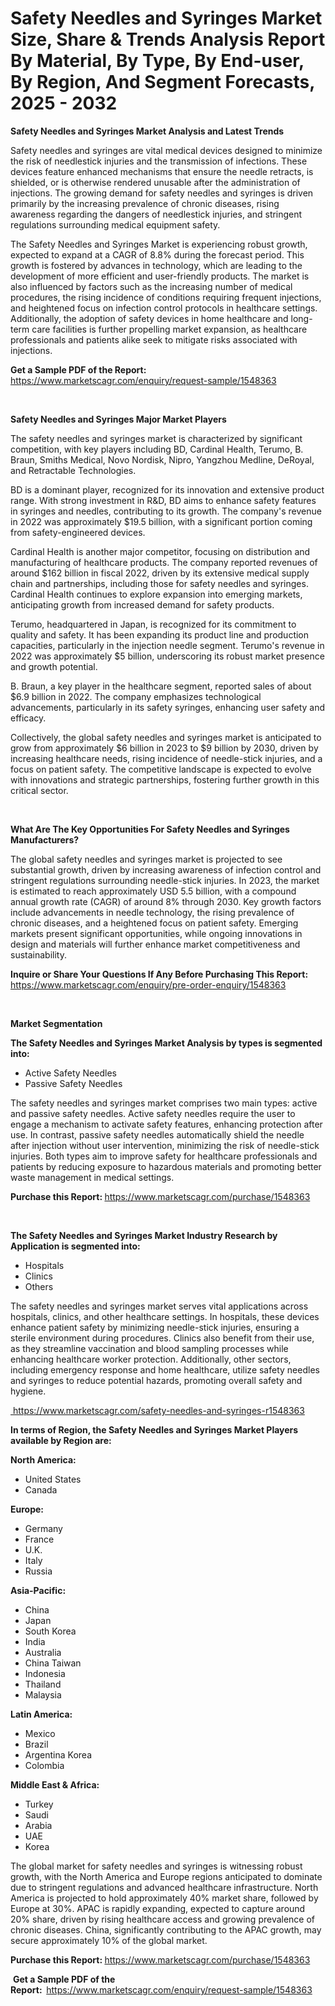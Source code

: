 <p><h1>Safety Needles and Syringes Market Size, Share & Trends Analysis Report By Material, By Type, By End-user, By Region, And Segment Forecasts, 2025 - 2032</h1></p><p><strong>Safety Needles and Syringes Market Analysis and Latest Trends</strong></p>
<p><p>Safety needles and syringes are vital medical devices designed to minimize the risk of needlestick injuries and the transmission of infections. These devices feature enhanced mechanisms that ensure the needle retracts, is shielded, or is otherwise rendered unusable after the administration of injections. The growing demand for safety needles and syringes is driven primarily by the increasing prevalence of chronic diseases, rising awareness regarding the dangers of needlestick injuries, and stringent regulations surrounding medical equipment safety.</p><p>The Safety Needles and Syringes Market is experiencing robust growth, expected to expand at a CAGR of 8.8% during the forecast period. This growth is fostered by advances in technology, which are leading to the development of more efficient and user-friendly products. The market is also influenced by factors such as the increasing number of medical procedures, the rising incidence of conditions requiring frequent injections, and heightened focus on infection control protocols in healthcare settings. Additionally, the adoption of safety devices in home healthcare and long-term care facilities is further propelling market expansion, as healthcare professionals and patients alike seek to mitigate risks associated with injections.</p></p>
<p><strong>Get a Sample PDF of the Report:&nbsp;</strong> <a href="https://www.marketscagr.com/enquiry/request-sample/1548363?utm_campaign=3098&utm_medium=2&utm_source=Github&utm_content=ia&utm_term=13042025&utm_id=safety-needles-and-syringes">https://www.marketscagr.com/enquiry/request-sample/1548363</a></p>
<p>&nbsp;</p>
<p><strong>Safety Needles and Syringes Major Market Players</strong></p>
<p><p>The safety needles and syringes market is characterized by significant competition, with key players including BD, Cardinal Health, Terumo, B. Braun, Smiths Medical, Novo Nordisk, Nipro, Yangzhou Medline, DeRoyal, and Retractable Technologies. </p><p>BD is a dominant player, recognized for its innovation and extensive product range. With strong investment in R&D, BD aims to enhance safety features in syringes and needles, contributing to its growth. The company's revenue in 2022 was approximately $19.5 billion, with a significant portion coming from safety-engineered devices.</p><p>Cardinal Health is another major competitor, focusing on distribution and manufacturing of healthcare products. The company reported revenues of around $162 billion in fiscal 2022, driven by its extensive medical supply chain and partnerships, including those for safety needles and syringes. Cardinal Health continues to explore expansion into emerging markets, anticipating growth from increased demand for safety products.</p><p>Terumo, headquartered in Japan, is recognized for its commitment to quality and safety. It has been expanding its product line and production capacities, particularly in the injection needle segment. Terumo's revenue in 2022 was approximately $5 billion, underscoring its robust market presence and growth potential.</p><p>B. Braun, a key player in the healthcare segment, reported sales of about $6.9 billion in 2022. The company emphasizes technological advancements, particularly in its safety syringes, enhancing user safety and efficacy. </p><p>Collectively, the global safety needles and syringes market is anticipated to grow from approximately $6 billion in 2023 to $9 billion by 2030, driven by increasing healthcare needs, rising incidence of needle-stick injuries, and a focus on patient safety. The competitive landscape is expected to evolve with innovations and strategic partnerships, fostering further growth in this critical sector.</p></p>
<p>&nbsp;</p>
<p><strong>What Are The Key Opportunities For Safety Needles and Syringes Manufacturers?</strong></p>
<p><p>The global safety needles and syringes market is projected to see substantial growth, driven by increasing awareness of infection control and stringent regulations surrounding needle-stick injuries. In 2023, the market is estimated to reach approximately USD 5.5 billion, with a compound annual growth rate (CAGR) of around 8% through 2030. Key growth factors include advancements in needle technology, the rising prevalence of chronic diseases, and a heightened focus on patient safety. Emerging markets present significant opportunities, while ongoing innovations in design and materials will further enhance market competitiveness and sustainability.</p></p>
<p><strong>Inquire or Share Your Questions If Any Before Purchasing This Report:</strong> <a href="https://www.marketscagr.com/enquiry/pre-order-enquiry/1548363?utm_campaign=3098&utm_medium=2&utm_source=Github&utm_content=ia&utm_term=13042025&utm_id=safety-needles-and-syringes">https://www.marketscagr.com/enquiry/pre-order-enquiry/1548363</a></p>
<p>&nbsp;</p>
<p><strong>Market Segmentation</strong></p>
<p><strong>The Safety Needles and Syringes Market Analysis by types is segmented into:</strong></p>
<p><ul><li>Active Safety Needles</li><li>Passive Safety Needles</li></ul></p>
<p><p>The safety needles and syringes market comprises two main types: active and passive safety needles. Active safety needles require the user to engage a mechanism to activate safety features, enhancing protection after use. In contrast, passive safety needles automatically shield the needle after injection without user intervention, minimizing the risk of needle-stick injuries. Both types aim to improve safety for healthcare professionals and patients by reducing exposure to hazardous materials and promoting better waste management in medical settings.</p></p>
<p><strong>Purchase this Report:&nbsp;</strong><a href="https://www.marketscagr.com/purchase/1548363?utm_campaign=3098&utm_medium=2&utm_source=Github&utm_content=ia&utm_term=13042025&utm_id=safety-needles-and-syringes">https://www.marketscagr.com/purchase/1548363</a></p>
<p>&nbsp;</p>
<p><strong>The Safety Needles and Syringes Market Industry Research by Application is segmented into:</strong></p>
<p><ul><li>Hospitals</li><li>Clinics</li><li>Others</li></ul></p>
<p><p>The safety needles and syringes market serves vital applications across hospitals, clinics, and other healthcare settings. In hospitals, these devices enhance patient safety by minimizing needle-stick injuries, ensuring a sterile environment during procedures. Clinics also benefit from their use, as they streamline vaccination and blood sampling processes while enhancing healthcare worker protection. Additionally, other sectors, including emergency response and home healthcare, utilize safety needles and syringes to reduce potential hazards, promoting overall safety and hygiene.</p></p>
<p><a href="https://www.marketscagr.com/safety-needles-and-syringes-r1548363?utm_campaign=3098&utm_medium=2&utm_source=Github&utm_content=ia&utm_term=13042025&utm_id=safety-needles-and-syringes">&nbsp;https://www.marketscagr.com/safety-needles-and-syringes-r1548363</a></p>
<p><strong>In terms of Region, the Safety Needles and Syringes Market Players available by Region are:</strong></p>
<p>
    <p> <strong> North America: </strong>
        <ul>
            <li>United States</li>
            <li>Canada</li>
        </ul>
        </p> 
    <p> <strong> Europe: </strong>
        <ul>
            <li>Germany</li>
            <li>France</li>
            <li>U.K.</li>
            <li>Italy</li>
            <li>Russia</li>
        </ul>
        </p> 
    <p> <strong> Asia-Pacific: </strong>
        <ul>
            <li>China</li>
            <li>Japan</li>
            <li>South Korea</li>
            <li>India</li>
            <li>Australia</li>
            <li>China Taiwan</li>
            <li>Indonesia</li>
            <li>Thailand</li>
            <li>Malaysia</li>
        </ul>
        </p> 
    <p> <strong> Latin America: </strong>
        <ul>
            <li>Mexico</li>
            <li>Brazil</li>
            <li>Argentina Korea</li>
            <li>Colombia</li>
        </ul>
        </p> 
    <p> <strong> Middle East & Africa: </strong>
        <ul>
            <li>Turkey</li>
            <li>Saudi</li>
            <li>Arabia</li>
            <li>UAE</li>
            <li>Korea</li>
        </ul>
    </p>
    </p>
<p><p>The global market for safety needles and syringes is witnessing robust growth, with the North America and Europe regions anticipated to dominate due to stringent regulations and advanced healthcare infrastructure. North America is projected to hold approximately 40% market share, followed by Europe at 30%. APAC is rapidly expanding, expected to capture around 20% share, driven by rising healthcare access and growing prevalence of chronic diseases. China, significantly contributing to the APAC growth, may secure approximately 10% of the global market.</p></p>
<p><strong>Purchase this Report: </strong><a href="https://www.marketscagr.com/purchase/1548363?utm_campaign=3098&utm_medium=2&utm_source=Github&utm_content=ia&utm_term=13042025&utm_id=safety-needles-and-syringes">https://www.marketscagr.com/purchase/1548363</a></p>
<p>&nbsp;<strong>Get a Sample PDF of the Report:&nbsp;&nbsp;</strong><a href="https://www.marketscagr.com/enquiry/request-sample/1548363?utm_campaign=3098&utm_medium=2&utm_source=Github&utm_content=ia&utm_term=13042025&utm_id=safety-needles-and-syringes">https://www.marketscagr.com/enquiry/request-sample/1548363</a></p>
<p><strong></strong></p>
<p><p></p><p></p><p></p></p>